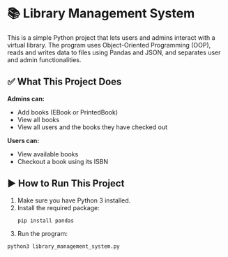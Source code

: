# 📚 Library Management System

This is a simple Python project that lets users and admins interact with a virtual library. The program uses Object-Oriented Programming (OOP), reads and writes data to files using Pandas and JSON, and separates user and admin functionalities.

## ✅ What This Project Does

**Admins can:**
- Add books (EBook or PrintedBook)
- View all books
- View all users and the books they have checked out

**Users can:**
- View available books
- Checkout a book using its ISBN

## ▶️ How to Run This Project

1. Make sure you have Python 3 installed.
2. Install the required package:
   ```bash
   pip install pandas

3. Run the program:
```bash
python3 library_management_system.py